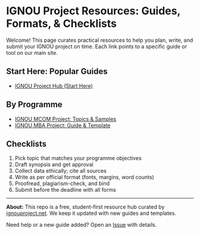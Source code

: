 
# IGNOU Project Resources: Guides, Formats, & Checklists

<p>
Welcome! This page curates practical resources to help you plan, write, and submit your IGNOU project on time. Each link points to a specific guide or tool on our main site.
</p>

<h2>Start Here: Popular Guides</h2>
<ul>
  <li><a href="https://ignouproject.net/?utm_source=github&utm_medium=referral&utm_campaign=readme_hub" target="_blank">IGNOU Project Hub (Start Here)</a></li>
 </li>
</ul>

<h2>By Programme</h2>
<ul>
  <li><a href="https://ignouproject.net/ignou-mcom-project/?utm_source=github&utm_medium=referral&utm_campaign=readme_hub" target="_blank">IGNOU MCOM Project: Topics & Samples</a></li>
  <li><a href="https://ignouproject.net/ignou-mba-project/?utm_source=github&utm_medium=referral&utm_campaign=readme_hub" target="_blank">IGNOU MBA Project: Guide & Template</a></li>
 </ul>


<h2>Checklists</h2>
<ol>
  <li>Pick topic that matches your programme objectives</li>
  <li>Draft synopsis and get approval</li>
  <li>Collect data ethically; cite all sources</li>
  <li>Write as per official format (fonts, margins, word counts)</li>
  <li>Proofread, plagiarism-check, and bind</li>
  <li>Submit before the deadline with all forms</li>
</ol>

<hr />

<p><strong>About:</strong> This repo is a free, student-first resource hub curated by <a href="https://ignouproject.net/?utm_source=github&utm_medium=referral&utm_campaign=readme_footer" target="_blank">ignouproject.net</a>. We keep it updated with new guides and templates.</p>

<p>
Need help or a new guide added? Open an <a href="https://github.com/your-username/ignou-project-resources/issues">Issue</a> with details.
</p>
